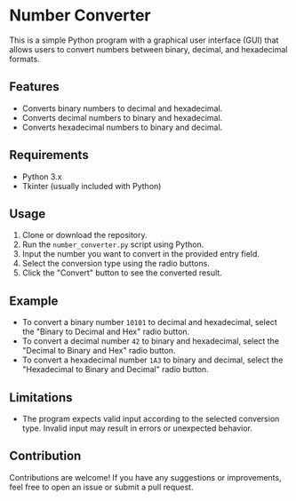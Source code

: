 # Number Converter

This is a simple Python program with a graphical user interface (GUI) that allows users to convert numbers between binary, decimal, and hexadecimal formats.

## Features

- Converts binary numbers to decimal and hexadecimal.
- Converts decimal numbers to binary and hexadecimal.
- Converts hexadecimal numbers to binary and decimal.

## Requirements

- Python 3.x
- Tkinter (usually included with Python)

## Usage

1. Clone or download the repository.
2. Run the `number_converter.py` script using Python.
3. Input the number you want to convert in the provided entry field.
4. Select the conversion type using the radio buttons.
5. Click the "Convert" button to see the converted result.

## Example

- To convert a binary number `10101` to decimal and hexadecimal, select the "Binary to Decimal and Hex" radio button.
- To convert a decimal number `42` to binary and hexadecimal, select the "Decimal to Binary and Hex" radio button.
- To convert a hexadecimal number `1A3` to binary and decimal, select the "Hexadecimal to Binary and Decimal" radio button.

## Limitations

- The program expects valid input according to the selected conversion type. Invalid input may result in errors or unexpected behavior.

## Contribution

Contributions are welcome! If you have any suggestions or improvements, feel free to open an issue or submit a pull request.
